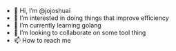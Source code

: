 - 👋 Hi, I’m @jojoshuai
- 👀 I’m interested in doing things that improve efficiency
- 🌱 I’m currently learning golang
- 💞️ I’m looking to collaborate on some tool thing
- 📫 How to reach me 

<!---
jojoshuai/jojoshuai is a ✨ special ✨ repository because its `README.md` (this file) appears on your GitHub profile.
You can click the Preview link to take a look at your changes.
--->
